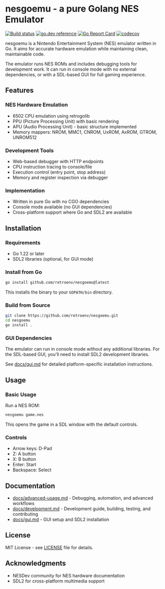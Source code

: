 # nesgoemu - a pure Golang NES Emulator

[![Build status](https://github.com/retroenv/nesgoemu/actions/workflows/go.yaml/badge.svg?branch=main)](https://github.com/retroenv/nesgoemu/actions)
[![go.dev reference](https://img.shields.io/badge/go.dev-reference-007d9c?logo=go&logoColor=white&style=flat-square)](https://pkg.go.dev/github.com/retroenv/nesgoemu)
[![Go Report Card](https://goreportcard.com/badge/github.com/retroenv/nesgoemu)](https://goreportcard.com/report/github.com/retroenv/nesgoemu)
[![codecov](https://codecov.io/gh/retroenv/nesgoemu/branch/main/graph/badge.svg?token=NS5UY28V3A)](https://codecov.io/gh/retroenv/nesgoemu)


nesgoemu is a Nintendo Entertainment System (NES) emulator written in Go. It aims for accurate hardware emulation while maintaining clean, maintainable code.

The emulator runs NES ROMs and includes debugging tools for development work. It can run in console mode with no external dependencies, or with a SDL-based GUI for full gaming experience.

## Features

### NES Hardware Emulation
* 6502 CPU emulation using retrogolib
* PPU (Picture Processing Unit) with basic rendering
* APU (Audio Processing Unit) - basic structure implemented
* Memory mappers: NROM, MMC1, CNROM, UxROM, AxROM, GTROM, UNROM512

### Development Tools
* Web-based debugger with HTTP endpoints
* CPU instruction tracing to console/file
* Execution control (entry point, stop address)
* Memory and register inspection via debugger

### Implementation
* Written in pure Go with no CGO dependencies
* Console mode available (no GUI dependencies)
* Cross-platform support where Go and SDL2 are available

## Installation

### Requirements

* Go 1.22 or later
* SDL2 libraries (optional, for GUI mode)

### Install from Go

```bash
go install github.com/retroenv/nesgoemu@latest
```

This installs the binary to your `GOPATH/bin` directory.

### Build from Source

```bash
git clone https://github.com/retroenv/nesgoemu.git
cd nesgoemu
go install .
```

### GUI Dependencies

The emulator can run in console mode without any additional libraries. For the SDL-based GUI, you'll need to install SDL2 development libraries.

See [docs/gui.md](docs/gui.md) for detailed platform-specific installation instructions.

## Usage

### Basic Usage

Run a NES ROM:

```bash
nesgoemu game.nes
```

This opens the game in a SDL window with the default controls.

### Controls

- Arrow keys: D-Pad
- Z: A button
- X: B button  
- Enter: Start
- Backspace: Select

## Documentation

- [docs/advanced-usage.md](docs/advanced-usage.md) - Debugging, automation, and advanced workflows
- [docs/development.md](docs/development.md) - Development guide, building, testing, and contributing
- [docs/gui.md](docs/gui.md) - GUI setup and SDL2 installation

## License

MIT License - see [LICENSE](LICENSE) file for details.

## Acknowledgments

- NESDev community for NES hardware documentation
- SDL2 for cross-platform multimedia support

